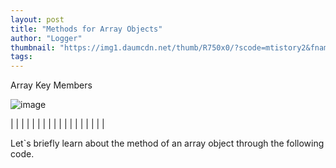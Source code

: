 ```yaml
---
layout: post
title: "Methods for Array Objects"
author: "Logger"
thumbnail: "https://img1.daumcdn.net/thumb/R750x0/?scode=mtistory2&fname=https%3A%2F%2Ft1.daumcdn.net%2Fcfile%2Ftistory%2F241CBD42569491CC18"
tags: 
---
```



Array Key Members

![image](https://t1.daumcdn.net/cfile/tistory/241CBD42569491CC18)

| |
| |
| |
| |
| |
| |
| |
| |
| |

Let`s briefly learn about the method of an array object through the following code.